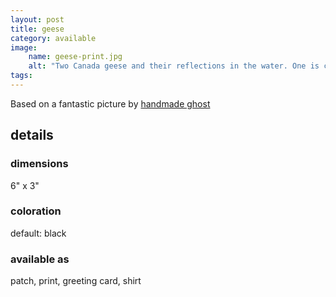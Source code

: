```yaml
---
layout: post
title: geese
category: available
image: 
    name: geese-print.jpg
    alt: "Two Canada geese and their reflections in the water. One is calmly swimming away, while the over leans over and HONKS!"
tags:
---
```


Based on a fantastic picture by [handmade ghost](https://mstdn.games/@handmade_ghost)

## details

### dimensions

6" x 3"

### coloration

default: black

### available as

patch, print, greeting card, shirt
